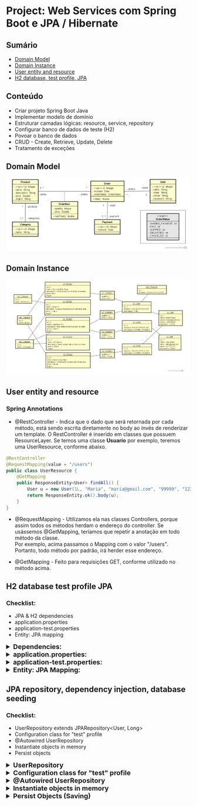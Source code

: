 # Project: Web Services com Spring Boot e JPA / Hibernate 


## Sumário
- [Domain Model](#Domain-Model)
- [Domain Instance](#Domain-Instance)
- [User entity and resource](#User-entity-and-resource)
- [H2 database, test profile, JPA](#H2-database-test-profile-JPA)


## Conteúdo
- Criar projeto Spring Boot Java
- Implementar modelo de domínio
- Estruturar camadas lógicas: resource, service, repository
- Configurar banco de dados de teste (H2)
- Povoar o banco de dados
- CRUD - Create, Retrieve, Update, Delete
- Tratamento de exceções

## Domain Model
![img.png](img.png)

## Domain Instance
![img_1.png](img_1.png)


## User entity and resource

### Spring Annotations

- @RestController - Indica que o dado que será retornada por cada método, está sendo escrita diretamente no body ao invés de renderizar um template.
  O RestController é inserido em classes que possuem ResourceLayer. Se temos uma classe <b>Usuario</b> por exemplo, teremos uma UserResource, conforme abaixo.

```java
@RestController
@RequestMapping(value = "/users")
public class UserResource {
    @GetMapping
    public ResponseEntity<User> findAll() {
        User u = new User(1L, "Maria", "maria@gmail.com", "99999", "12345");
        return ResponseEntity.ok().body(u);
    }
}
```
- @RequestMapping - Utilizamos ela nas classes Controllers, porque assim todos os métodos herdam o endereço do controller. Se usássemos @GetMapping, teríamos que repetir a anotação em todo método da classe. <br>
  Por exemplo, acima passamos o Mapping com o valor "/users". Portanto, todo método por padrão, irá herder esse endereço.


- @GetMapping - Feito para requisições GET, conforme utilizado no método acima.


## H2 database test profile JPA

### Checklist:
- JPA & H2 dependencies
- application.properties
- application-test.properties
- Entity: JPA mapping 

<details>
  <summary style="font-weight: bold; font-size: 18px">Dependencies:</summary>

```xml
  <dependency>
    <groupId>org.springframework.boot</groupId>
    <artifactId>spring-boot-starter-data-jpa</artifactId>
  </dependency>

  <dependency>
    <groupId>com.h2database</groupId>
    <artifactId>h2</artifactId>
    <scope>runtime</scope>
  </dependency>
```
</details>


<details>
  <summary style="font-weight: bold; font-size: 18px" >application.properties:</summary>

```
spring.profiles.active=test
spring.jpa.open-in-view=true
```

</details>


<details> 
  <summary style="font-weight: bold; font-size: 18px" >application-test.properties:</summary>

```
# DATASOURCE
spring.datasource.driverClassName=org.h2.Driver
spring.datasource.url=jdbc:h2:mem:testdb
spring.datasource.username=sa
spring.datasource.password=
# H2 CLIENT
spring.h2.console.enabled=true
spring.h2.console.path=/h2-console
# JPA, SQL
spring.jpa.database-platform=org.hibernate.dialect.H2Dialect
spring.jpa.defer-datasource-initialization=true
spring.jpa.show-sql=true
spring.jpa.properties.hibernate.format_sql=true
```
</details> 

<details>
  <summary style="font-weight: bold; font-size: 18px">Entity: JPA Mapping:</summary>

  Colocar na classe User algumas anotações do JPA. Instruindo ao JPA como converter os objetos para o modelo relacional.
  1. Colocar @Entity em cima da classe.
  2. Colocar uma @Table(name = "tb_user"). Isso porque a palavra User é uma palavra reservada do banco de dados H2 então precisamos renomear para essa tabela não ter nenhum tipo de conflito.
  3. Settar primaryKey, nesse caso ID.
     - Sabemos que ID é uma coluna autoincrementada, então colocamos @GeneratedValue(strategy = GenerationType.IDENTITY).
    
```java
@Entity
@Table(name = "tb_user")
public class User implements Serializable {
    private static final long serialVersionUID = 1L;
    @Id
    @GeneratedValue(strategy = GenerationType.IDENTITY)
    private Long id;
```
</details>

## JPA repository, dependency injection, database seeding

### Checklist:
- UserRepository extends JPARepository<User, Long>
- Configuration class for "test" profile
- @Autowired UserRepository
- Instantiate objects in memory
- Persist objects

<details>
    <summary style="font-weight: bold; font-size: 18px">UserRepository</summary>

UserRepository será responsável por fazer operações com a entidade User. Para criamos, faremos o UserRepository extender o JPARepository, passando o tipo da Entidade que vamos acessar e o tipo da chave.
1. Criamos um package chamado repositories dentro de course e criamos o UserRepository (que será uma interface);
2. Dentro da interface criada, extendemos passando o JpaRepository e parâmetros;
```java
public interface UserRepository extends JpaRepository <User, Long > {
}
```
</details>

<details>
    <summary style="font-weight: bold; font-size: 18px">Configuration class for "test" profile</summary>

Essa classe de configuração ela não é nem controller, service ou repository. Ela é uma classe auxiliar que vai fazer umas configurações na aplicação.
1. Criamos um package chamado config e criamos uma entidade chamada TestConfig.
2. Para o Spring identificar que é uma classe de configuração, passaremos uma anottation @Configuration.
    Além disso, para caracterizarmos essa classe como perfil de teste, passaremos uma anottation @Profile.
```java
@Configuration
@Profile("test")
public class TestConfig {
}
```
</details>

<details>
    <summary style="font-weight: bold; font-size: 18px">@Autowired UserRepository</summary>

Essa classe TestConfig vai servir para database seeding. Ou seja, popular o banco de dados. Sabemos que para acessar/salvar coisas no banco de dados utilizamos o Repository. <br>

Portanto, teremos o nosso primeiro caso de injeção de dependência. <br>

Para fazermos o Spring entender que o objeto dependerá de outro, importar o UserRepository:
```java
    @Autowired
    private UserRepository userRepository;
```
A anotação @AutoWired irá associar uma instância de UserRepository dentro de TestConfig através do Spring.
</details>

<details>
    <summary style="font-weight: bold; font-size: 18px">Instantiate objects in memory</summary>

O TestConfig irá implementar a interface CommandLineRunner. 
```java
public class TestConfig implements CommandLineRunner {,
    @Override
    public void run(String... args) throws Exception {
        User u1 = new User(null, "Maria Brown", "maria@gmail.com", "988888888", "123456");
        User u2 = new User(null, "Alex Green", "alex@gmail.com", "977777777", "123456");
    }
}
```
</details>

<details>
    <summary style="font-weight: bold; font-size: 18px">Persist Objects (Saving)</summary>

Tudo dentro do método run será executado quando a operação for iniciada (no programa principal -CourseApplication-).
1. Instanciamos os objetos desejados;
2. E depois chamamos userRepository.saveAll(e aqui dentro, passamos um Arrays inserindo os objetos acima).

```java
    @Override
    public void run(String... args) throws Exception {
        User u1 = new User(null, "Maria Brown", "maria@gmail.com", "988888888", "123456");
        User u2 = new User(null, "Alex Green", "alex@gmail.com", "977777777", "123456");

        userRepository.saveAll(Arrays.asList(u1, u2));
    }
}
```

</details>
